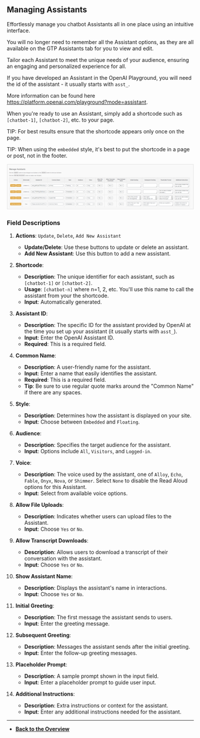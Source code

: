 ## Managing Assistants

Effortlessly manage you chatbot Assistants all in one place using an intuitive interface.

You will no longer need to remember all the Assistant options, as they are all available on the GTP Assistants tab for you to view and edit.

Tailor each Assistant to meet the unique needs of your audience, ensuring an engaging and personalized experience for all.

If you have developed an Assistant in the OpenAI Playground, you will need the id of the assistant - it usually starts with ```asst_```.

More information can be found here https://platform.openai.com/playground?mode=assistant.

When you're ready to use an Assistant, simply add a shortcode such as ```[chatbot-1]```, ```[chatbot-2]```, etc. to your page.

TIP: For best results ensure that the shortcode appears only once on the page.

TIP: When using the ```embedded``` style, it's best to put the shortcode in a page or post, not in the footer.

![Managing Assistants](managing-assistants.png)

### Field Descriptions

1. **Actions**: `Update`, `Delete`, `Add New Assistant`
   - **Update/Delete**: Use these buttons to update or delete an assistant.
   - **Add New Assistant**: Use this button to add a new assistant.

2. **Shortcode**:
   - **Description**: The unique identifier for each assistant, such as ```[chatbot-1]``` or ```[chatbot-2]```.
   - **Usage**: ```[chatbot-n]``` where n=1, 2, etc. You'll use this name to call the assistant from your the shortcode.
   - **Input**: Automatically generated.

3. **Assistant ID**:
   - **Description**: The specific ID for the assistant provided by OpenAI at the time you set up your assistant (it usually starts with ```asst_```).
   - **Input**: Enter the OpenAI Assistant ID.
   - **Required**: This is a required field.

4. **Common Name**:
   - **Description**: A user-friendly name for the assistant.
   - **Input**: Enter a name that easily identifies the assistant.
   - **Required**: This is a required field.
   - **Tip**: Be sure to use regular quote marks around the "Common Name" if there are any spaces.

5. **Style**:
   - **Description**: Determines how the assistant is displayed on your site.
   - **Input**: Choose between ```Embedded``` and ```Floating```.

6. **Audience**:
   - **Description**: Specifies the target audience for the assistant.
   - **Input**: Options include ```All```, ```Visitors```, and ```Logged-in```.

7. **Voice**:
   - **Description**: The voice used by the assistant, one of ```Alloy```, ```Echo```, ```Fable```, ```Onyx```, ```Nova```, or ```Shimmer```.  Select ```None``` to disable the Read Aloud options for this Assistant.
   - **Input**: Select from available voice options.

8. **Allow File Uploads**:
   - **Description**: Indicates whether users can upload files to the Assistant.
   - **Input**: Choose ```Yes``` or ```No```.

9. **Allow Transcript Downloads**:
   - **Description**: Allows users to download a transcript of their conversation with the assistant.
   - **Input**: Choose ```Yes``` or ```No```.

10. **Show Assistant Name**:
    - **Description**: Displays the assistant's name in interactions.
    - **Input**: Choose `Yes` or `No`.

11. **Initial Greeting**:
    - **Description**: The first message the assistant sends to users.
    - **Input**: Enter the greeting message.

12. **Subsequent Greeting**:
    - **Description**: Messages the assistant sends after the initial greeting.
    - **Input**: Enter the follow-up greeting messages.

13. **Placeholder Prompt**:
    - **Description**: A sample prompt shown in the input field.
    - **Input**: Enter a placeholder prompt to guide user input.

14. **Additional Instructions**:
    - **Description**: Extra instructions or context for the assistant.
    - **Input**: Enter any additional instructions needed for the assistant.
   
---

- **[Back to the Overview](/overview.md)**
